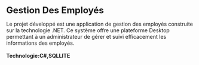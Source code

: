 <span style="font-size: 24px;"><strong>Gestion Des Employés</strong></span>

Le projet développé est une application de gestion des employés construite sur la technologie .NET. Ce système offre une plateforme Desktop permettant à un administrateur de gérer et suivi efficacement les informations des employés.
<br></br>
<strong>Technologie:C#,SQLLITE</strong>


